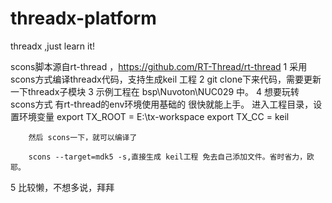 # threadx-platform
threadx ,just learn it!

scons脚本源自rt-thread ，https://github.com/RT-Thread/rt-thread
1 采用scons方式编译threadx代码，支持生成keil 工程
2 git clone下来代码，需要更新一下threadx子模块
3 示例工程在 bsp\Nuvoton\NUC029 中。
4 想要玩转 scons方式 有rt-thread的env环境使用基础的 很快就能上手。
	进入工程目录，设置环境变量
		export TX_ROOT	= E:\tx-workspace
		export TX_CC 	= keil
		
		然后 scons一下，就可以编译了
		
		scons --target=mdk5 -s,直接生成 keil工程 免去自己添加文件。省时省力，欧耶。
		
5 比较懒，不想多说，拜拜		
